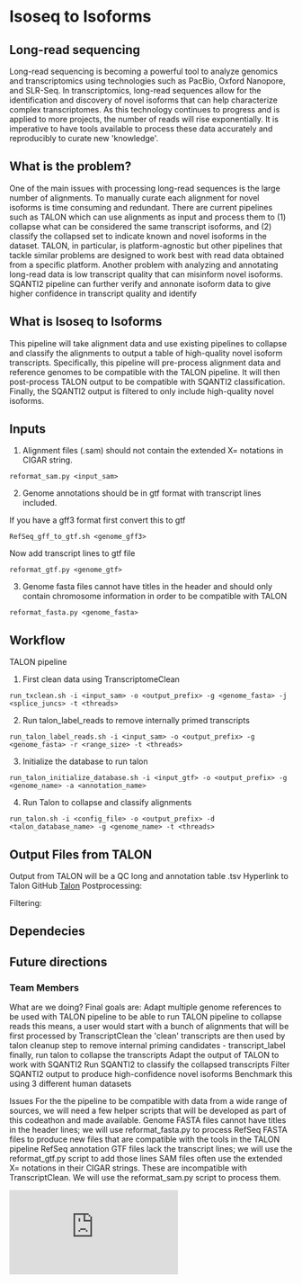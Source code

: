 # Isoseq to Isoforms
## Long-read sequencing
Long-read sequencing is becoming a powerful tool to analyze genomics and transcriptomics using technologies such as PacBio, Oxford Nanopore, and SLR-Seq. In transcriptomics, long-read sequences allow for the identification and discovery of novel isoforms that can help characterize complex transcriptomes. As this technology continues to progress and is applied to more projects, the number of reads will rise exponentially. It is imperative to have tools available to process these data accurately and reproducibly to curate new 'knowledge'.

## What is the problem?
One of the main issues with processing long-read sequences is the large number of alignments. To manually curate each alignment for novel isoforms is time consuming and redundant. 
There are current pipelines such as TALON which can use alignments as input and process them to (1) collapse what can be considered the same transcript isoforms, and (2) classify the collapsed set to indicate known and novel isoforms in the dataset. TALON, in particular, is platform-agnostic but other pipelines that tackle similar problems are designed to work best with read data obtained from a specific platform. 
Another problem with analyzing and annotating long-read data is low transcript quality that can misinform novel isoforms.
SQANTI2 pipeline can further verify and annonate isoform data to give higher confidence in transcript quality and identify

## What is Isoseq to Isoforms
This pipeline will take alignment data and use existing pipelines to collapse and classify the alignments to output a table of high-quality novel isoform transcripts. Specifically, this pipeline will pre-process alignment data and reference genomes to be compatible with the TALON pipeline. It will then post-process TALON output to be compatible with SQANTI2 classification. Finally, the SQANTI2 output is filtered to only include high-quality novel isoforms.


## Inputs
1. Alignment files (.sam) should not contain the extended X= notations in CIGAR string.

`reformat_sam.py <input_sam>`


2. Genome annotations should be in gtf format with transcript lines included.

If you have a gff3 format first convert this to gtf

`RefSeq_gff_to_gtf.sh <genome_gff3>`

Now add transcript lines to gtf file


`reformat_gtf.py <genome_gtf>`


3. Genome fasta files cannot have titles in the header and should only contain chromosome information in order to be compatible with TALON


`reformat_fasta.py <genome_fasta>`

## Workflow
TALON pipeline 

1. First clean data using TranscriptomeClean


`run_txclean.sh -i <input_sam> -o <output_prefix> -g <genome_fasta> -j <splice_juncs> -t <threads>`

2. Run talon_label_reads to remove internally primed transcripts


`run_talon_label_reads.sh -i <input_sam> -o <output_prefix> -g <genome_fasta> -r <range_size> -t <threads>`

3. Initialize the database to run talon


`run_talon_initialize_database.sh -i <input_gtf> -o <output_prefix> -g <genome_name> -a <annotation_name>`

4. Run Talon to collapse and classify alignments


`run_talon.sh -i <config_file> -o <output_prefix> -d <talon_database_name> -g <genome_name> -t <threads>`

## Output Files from TALON

Output from TALON will be a QC long and annotation table .tsv 
Hyperlink to Talon GitHub
[Talon](https://github.com/dewyman/TALON)
Postprocessing:


Filtering:


## Dependecies


## Future directions

### Team Members


What are we doing?
Final goals are:
Adapt multiple genome references to be used with TALON pipeline
to be able to run TALON pipeline to collapse reads
this means, a user would start with a bunch of alignments that will be first processed by TranscriptClean 
the 'clean' transcripts are then used by talon cleanup step to remove internal priming candidates - transcript_label
finally, run talon to collapse the transcripts 
Adapt the output of TALON to work with SQANTI2
Run SQANTI2 to classify the collapsed transcripts 
Filter SQANTI2 output to produce high-confidence novel isoforms
Benchmark this using 3 different human datasets

Issues
For the the pipeline to be compatible with data from a wide range of sources, we will need a few helper scripts that will be developed as part of this codeathon and made available. 
Genome FASTA files cannot have titles in the header lines; we will use reformat_fasta.py to process RefSeq FASTA files to produce new files that are compatible with the tools in the TALON pipeline 
RefSeq annotation GTF files lack the transcript lines; we will use the reformat_gtf.py script to add those lines
SAM files often use the extended X= notations in their CIGAR strings. These are incompatible with TranscriptClean. We will use the reformat_sam.py script to process them. 


![alt tag](https://github.com/NCBI-Codeathons/airbending_isoseq/files/4325511/Pipeline.1.pdf)
